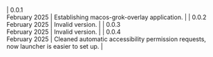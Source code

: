 | 0.0.1<br>February 2025 | Establishing macos-grok-overlay application. |
| 0.0.2<br>February 2025 | Invalid version. |
| 0.0.3<br>February 2025 | Invalid version. |
| 0.0.4<br>February 2025 | Cleaned automatic accessibility permission requests, <br> now launcher is easier to set up. |
